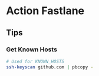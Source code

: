 # Action Fastlane

<!--
https://www.udemy.com/course/ios-fastlane/learn/lecture/27583224#overview

https://github.com/timdolenko/ci-introduction

https://www.youtube.com/watch?v=yNqCpMLmJqE&t=25s
-->

<!--
https://github.com/givtnl/Givt.App.Flutter/blob/pre-main/.github/workflows/ios.yml
https://github.com/daniele-athome/airborne/blob/master/.github/workflows/ios.yml
https://github.com/MirrikhSoftware/Yasin-flutter/blob/main/.github/workflows/flutter_ci_cd.yml
https://github.com/AnthonyAniobi/Solar_Consult-mobile/blob/main/.github/workflows/release.yml
-->

<!--
https://docs.fastlane.tools/actions/setup_ci/

**Refer:** `./.fastlane/Fastfile`

```ruby
if is_ci
  puts 'Running on CI!'

  setup_ci force: true
end
```
-->

<!--
```yml
---
name: iOS Deploy

on:
  push:
    branches:
      - master

jobs:
  build:
    runs-on: macOS-latest

    steps:
      - uses: actions/checkout@v4

      - name: Set up Ruby
        uses: actions/setup-ruby@v1
        with:
          ruby-version: 2.7

      - name: Install SSH key
        uses: shimataro/ssh-key-action@v2
        with:
          key: ${{ secrets.SSH_KEY }}
          known_hosts: ${{ secrets.KNOWN_HOSTS }}

      - name: Set up Fastlane
        run: bundle install

      - name: Build & Deploy to Firebase
        run: bundle exec fastlane firebase
        env:
          FIREBASE_TOKEN: ${{ secrets.FIREBASE_TOKEN }}
          FIREBASE_APP_ID: ${{ secrets.FIREBASE_APP_ID }}
          FIREBASE_TESTERS: ${{ secrets.FIREBASE_TESTERS }}
          FIREBASE_TEST_GROUP: ${{ secrets.FIREBASE_TEST_GROUP }}
```
-->

## Tips

### Get Known Hosts

```sh
# Used for KNOWN_HOSTS
ssh-keyscan github.com | pbcopy -
```
